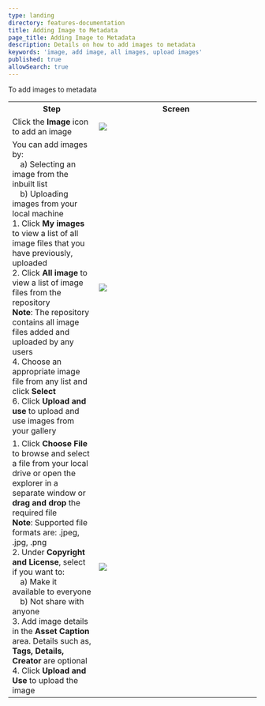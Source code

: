 ```yaml
---
type: landing
directory: features-documentation
title: Adding Image to Metadata
page_title: Adding Image to Metadata
description: Details on how to add images to metadata
keywords: 'image, add image, all images, upload images'
published: true
allowSearch: true
---
```

To add images to metadata

<table>
  <tr>
    <th style="width:35%;">Step</th>
    <th style="width:65%;">Screen</th>
  </tr>
  <tr>
    <td>Click the <b>Image</b> icon to add an image</td>
    <td><img src="pages/features-documentation/images/collection/collection_imageicon.png"></td>
  </tr>
  <tr>
    <td> You can add images by: <br>&emsp;a) Selecting an image from the inbuilt list <br>&emsp;b) Uploading images from your local machine <br>1. Click <b>My images</b> to view a list of all image files that you have previously, uploaded <br>2. Click <b>All image</b> to view a list of image files from the repository    
      <br><b>Note</b>: The repository contains all image files added and uploaded by any users
      <br>4. Choose an appropriate image file from any list and click <b>Select</b> <br>6. Click <b>Upload and use</b> to upload and use images from your gallery
    </td>
    <td><img src="pages/features-documentation/images/course_selectimage.png"></td>
  </tr>
  <tr>
      <td>1. Click <b>Choose File</b> to browse and select a file from your local drive or open the explorer in a separate window or <b>drag and drop</b> the required file 
   <br><b>Note</b>: Supported file formats are: .jpeg, .jpg, .png     
   <br>2. Under <b>Copyright and License</b>, select if you want to: <br>&emsp;a) Make it available to everyone <br>&emsp;b) Not share with anyone <br>3. Add image details in the <b>Asset Caption</b> area. Details such as, <b>Tags, Details, Creator</b> are optional <br>4. Click <b>Upload and Use</b> to upload the image
      </td>
    <td><img src="pages/features-documentation/images/course_uploadimage.png"></td>
  </tr>
</table>
